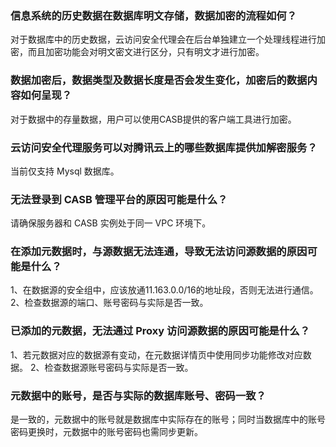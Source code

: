 ### 信息系统的历史数据在数据库明文存储，数据加密的流程如何？
对于数据库中的历史数据，云访问安全代理会在后台单独建立一个处理线程进行加密，而且加密功能会对明文密文进行区分，只有明文才进行加密。

### 数据加密后，数据类型及数据长度是否会发生变化，加密后的数据内容如何呈现？
对于数据中的存量数据，用户可以使用CASB提供的客户端工具进行加密。

### 云访问安全代理服务可以对腾讯云上的哪些数据库提供加解密服务？
当前仅支持 Mysql 数据库。

### 无法登录到 CASB 管理平台的原因可能是什么？
请确保服务器和 CASB 实例处于同一 VPC 环境下。

### 在添加元数据时，与源数据无法连通，导致无法访问源数据的原因可能是什么？
1、在数据源的安全组中，应该放通11.163.0.0/16的地址段，否则无法进行通信。
2、检查数据源的端口、账号密码与实际是否一致。

### 已添加的元数据，无法通过 Proxy 访问源数据的原因可能是什么？
1、若元数据对应的数据源有变动，在元数据详情页中使用同步功能修改对应数据。
2、检查数据源账号密码与实际是否一致。
 
### 元数据中的账号，是否与实际的数据库账号、密码一致？
是一致的，元数据中的账号就是数据库中实际存在的账号；同时当数据库中的账号密码更换时，元数据中的账号密码也需同步更新。
